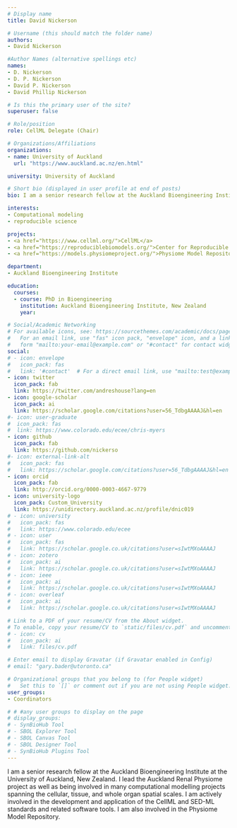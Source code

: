 ```yaml
---
# Display name
title: David Nickerson

# Username (this should match the folder name)
authors:
- David Nickerson

#Author Names (alternative spellings etc)
names:
- D. Nickerson
- D. P. Nickerson
- David P. Nickerson
- David Phillip Nickerson

# Is this the primary user of the site?
superuser: false

# Role/position
role: CellML Delegate (Chair)

# Organizations/Affiliations
organizations:
- name: University of Auckland
  url: "https://www.auckland.ac.nz/en.html"

university: University of Auckland

# Short bio (displayed in user profile at end of posts)
bio: I am a senior research fellow at the Auckland Bioengineering Institute at the University of Auckland, New Zealand. I lead the Auckland Renal Physiome project as well as being involved in many computational modelling projects spanning the cellular, tissue, and whole organ spatial scales. I am  actively involved in the development and application of the CellML and SED-ML standards and related software tools. I am also involved in the Physiome Model Repository.

interests:
- Computational modeling
- reproducible science

projects:
- <a href="https://www.cellml.org/">CellML</a>
- <a href="https://reproduciblebiomodels.org/">Center for Reproducible Biomedical Modeling</a>
- <a href="https://models.physiomeproject.org/">Physiome Model Repository</a>

department:
- Auckland Bioengineering Institute

education:
  courses:
  - course: PhD in Bioengineering
    institution: Auckland Bioengineering Institute, New Zealand
    year:

# Social/Academic Networking
# For available icons, see: https://sourcethemes.com/academic/docs/page-builder/#icons
#   For an email link, use "fas" icon pack, "envelope" icon, and a link in the
#   form "mailto:your-email@example.com" or "#contact" for contact widget.
social:
# - icon: envelope
#   icon_pack: fas
#   link: '#contact'  # For a direct email link, use "mailto:test@example.org".
- icon: twitter
  icon_pack: fab
  link: https://twitter.com/andreshouse?lang=en
- icon: google-scholar
  icon_pack: ai
  link: https://scholar.google.com/citations?user=56_TdbgAAAAJ&hl=en
#- icon: user-graduate
#  icon_pack: fas
#  link: https://www.colorado.edu/ecee/chris-myers
- icon: github
  icon_pack: fab
  link: https://github.com/nickerso
#- icon: external-link-alt
#   icon_pack: fas
#   link: https://scholar.google.com/citations?user=56_TdbgAAAAJ&hl=en
- icon: orcid
  icon_pack: fab
  link: http://orcid.org/0000-0003-4667-9779
- icon: university-logo
  icon_pack: Custom_University
  link: https://unidirectory.auckland.ac.nz/profile/dnic019
# - icon: university
#   icon_pack: fas
#   link: https://www.colorado.edu/ecee
# - icon: user
#   icon_pack: fas
#   link: https://scholar.google.co.uk/citations?user=sIwtMXoAAAAJ
# - icon: zotero
#   icon_pack: ai
#   link: https://scholar.google.co.uk/citations?user=sIwtMXoAAAAJ
# - icon: ieee
#   icon_pack: ai
#   link: https://scholar.google.co.uk/citations?user=sIwtMXoAAAAJ
# - icon: overleaf
#   icon_pack: ai
#   link: https://scholar.google.co.uk/citations?user=sIwtMXoAAAAJ

# Link to a PDF of your resume/CV from the About widget.
# To enable, copy your resume/CV to `static/files/cv.pdf` and uncomment the lines below.
# - icon: cv
#   icon_pack: ai
#   link: files/cv.pdf

# Enter email to display Gravatar (if Gravatar enabled in Config)
# email: "gary.bader@utoronto.ca"

# Organizational groups that you belong to (for People widget)
#   Set this to `[]` or comment out if you are not using People widget.
user_groups:
- Coordinators

# # #any user groups to display on the page
# display_groups:
# - SynBioHub Tool
# - SBOL Explorer Tool
# - SBOL Canvas Tool
# - SBOL Designer Tool
# - SynBioHub Plugins Tool
---
```


I am a senior research fellow at the Auckland Bioengineering Institute at the University of Auckland, New Zealand. I lead the Auckland Renal Physiome project as well as being involved in many computational modelling projects spanning the cellular, tissue, and whole organ spatial scales. I am  actively involved in the development and application of the CellML and SED-ML standards and related software tools. I am also involved in the Physiome Model Repository.

